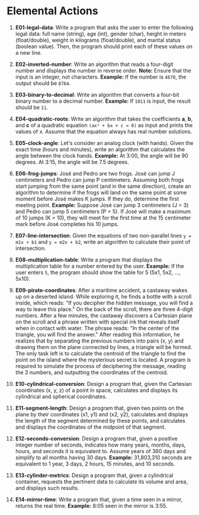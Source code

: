 # Elemental Actions

1) **E01-legal-data**: Write a program that asks the user to enter the following legal data: full name (string), age (int), gender (char), height in meters (float/double), weight in kilograms (float/double), and marital status (boolean value). Then, the program should print each of these values on a new line.

2) **E02-inverted-number**: Write an algorithm that reads a four-digit number and displays the number in reverse order. **Note:** Ensure that the input is an integer, not characters. **Example:** If the number is `4678`, the output should be `8764`.

3) **E03-binary-to-decimal**: Write an algorithm that converts a four-bit binary number to a decimal number. **Example:** If `1011` is input, the result should be `11`.

4) **E04-quadratic-roots**: Write an algorithm that takes the coefficients **a**, **b**, and **c** of a quadratic equation `(ax² + bx + c = 0)` as input and prints the values of x. Assume that the equation always has real number solutions.

5) **E05-clock-angle**: Let's consider an analog clock (with hands). Given the exact time (hours and minutes), write an algorithm that calculates the angle between the clock hands. **Example:** At 3:00, the angle will be 90 degrees. At 3:15, the angle will be 7.5 degrees.

6) **E06-frog-jumps**: José and Pedro are two frogs. José can jump J centimeters and Pedro can jump P centimeters. Assuming both frogs start jumping from the same point (and in the same direction), create an algorithm to determine if the frogs will land on the same point at some moment before José makes K jumps. If they do, determine the first meeting point. **Example:** Suppose José can jump 3 centimeters (J = 3) and Pedro can jump 5 centimeters (P = 5). If José will make a maximum of 10 jumps (K = 10), they will meet for the first time at the 15 centimeter mark before José completes his 10 jumps.

7) **E07-line-intersection**: Given the equations of two non-parallel lines `y = m1x + b1` and `y = m2x + b2`, write an algorithm to calculate their point of intersection.

8) **E08-multiplication-table**: Write a program that displays the multiplication table for a number entered by the user. **Example:** If the user enters `5`, the program should show the table for 5 (5x1, 5x2, ..., 5x10).

9) **E09-pirate-coordinates**: After a maritime accident, a castaway wakes up on a deserted island. While exploring it, he finds a bottle with a scroll inside, which reads: "If you decipher the hidden message, you will find a way to leave this place." On the back of the scroll, there are three 4-digit numbers. After a few minutes, the castaway discovers a Cartesian plane on the scroll and a phrase written with special ink that reveals itself when in contact with water. The phrase reads: "In the center of the triangle, you will find the answer." After reading this information, he realizes that by separating the previous numbers into pairs (x, y) and drawing them on the plane connected by lines, a triangle will be formed. The only task left is to calculate the centroid of the triangle to find the point on the island where the mysterious secret is located. A program is required to simulate the process of deciphering the message, reading the 3 numbers, and outputting the coordinates of the centroid.

10) **E10-cylindrical-conversion**: Design a program that, given the Cartesian coordinates (x, y, z) of a point in space, calculates and displays its cylindrical and spherical coordinates.

11) **E11-segment-length**: Design a program that, given two points on the plane by their coordinates (x1, y1) and (x2, y2), calculates and displays the length of the segment determined by these points, and calculates and displays the coordinates of the midpoint of that segment.

12) **E12-seconds-conversion**: Design a program that, given a positive integer number of seconds, indicates how many years, months, days, hours, and seconds it is equivalent to. Assume years of 360 days and simplify to all months having 30 days. **Example:** 31,803,310 seconds are equivalent to 1 year, 3 days, 2 hours, 15 minutes, and 10 seconds.

13) **E13-cylinder-metrics**: Design a program that, given a cylindrical container, requests the pertinent data to calculate its volume and area, and displays such results.

14) **E14-mirror-time**: Write a program that, given a time seen in a mirror, returns the real time. **Example:** 8:05 seen in the mirror is 3:55.
